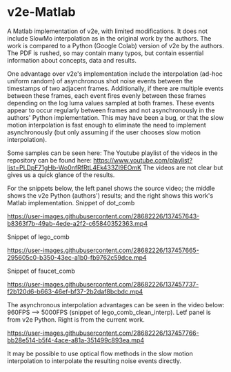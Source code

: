 # v2e-Matlab
A Matlab implementation of v2e, with limited modifications. It does not include SlowMo interpolation as in the original work by the authors. The work is compared to a Python (Google Colab) version of v2e by the authors.
The PDF is rushed, so may contain many typos, but contain essential information about concepts, data and results.

One advantage over v2e's implementation include the interpolation (ad-hoc uniform random) of asynchronous shot noise events between the timestamps of two adjacent frames.
Additionally, if there are multiple events between these frames, each event fires evenly between these frames depending on the log luma values sampled at both frames.
These events appear to occur regularly between frames and not asynchronously in the authors' Python implementation. This may have been a bug, or that the slow motion interpolation is fast enough to eliminate the need to implement asynchronously (but only assuming if the user chooses slow motion interpolation).

Some samples can be seen here:
The Youtube playlist of the videos in the repository can be found here: https://www.youtube.com/playlist?list=PLDpF71gHb-Wo0nfRfRtL4Ek433ZI9EOmK
The videos are not clear but gives us a quick glance of the results.

For the snippets below, the left panel shows the source video; the middle shows the v2e Python (authors') results; and the right shows this work's Matlab implementation.
Snippet of dot_comb


https://user-images.githubusercontent.com/28682226/137457643-b8363f7b-49ab-4ede-a2f2-c65840352363.mp4


Snippet of lego_comb


https://user-images.githubusercontent.com/28682226/137457665-295605c0-b350-43ec-a1b0-fb9762c59dce.mp4


Snippet of faucet_comb


https://user-images.githubusercontent.com/28682226/137457737-f2b120d6-b663-46ef-bf37-2b2daf8bcbdc.mp4


The asynchronous interpolation advantages can be seen in the video below:
960FPS --> 5000FPS (snippet of lego_comb_clean_interp). Letf panel is from v2e Python. Right is from the current work.


https://user-images.githubusercontent.com/28682226/137457766-bb28e514-b5f4-4ace-a81a-351499c893ea.mp4


It may be possible to use optical flow methods in the slow motion interpolation to interpolate the resulting noise events directly.
